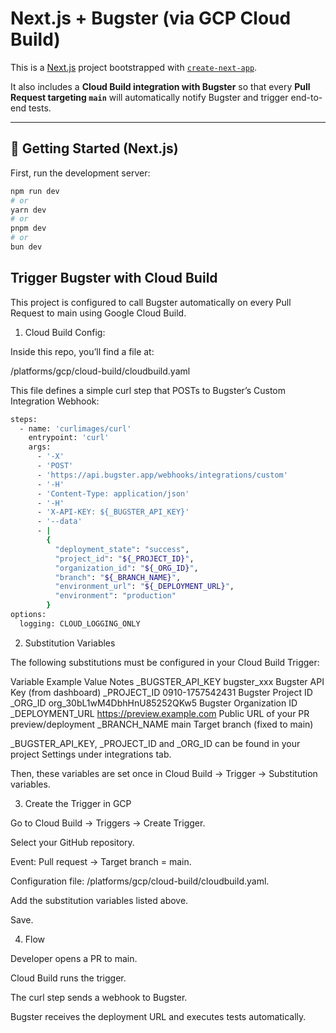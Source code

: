 # Next.js + Bugster (via GCP Cloud Build)

This is a [Next.js](https://nextjs.org) project bootstrapped with [`create-next-app`](https://nextjs.org/docs/app/api-reference/cli/create-next-app).

It also includes a **Cloud Build integration with Bugster** so that every **Pull Request targeting `main`** will automatically notify Bugster and trigger end-to-end tests.

---

## 🚀 Getting Started (Next.js)

First, run the development server:

```bash
npm run dev
# or
yarn dev
# or
pnpm dev
# or
bun dev
```

## Trigger Bugster with Cloud Build

This project is configured to call Bugster automatically on every Pull Request to main using Google Cloud Build.

1. Cloud Build Config:

Inside this repo, you’ll find a file at:

/platforms/gcp/cloud-build/cloudbuild.yaml


This file defines a simple curl step that POSTs to Bugster’s Custom Integration Webhook:
```bash
steps:
  - name: 'curlimages/curl'
    entrypoint: 'curl'
    args:
      - '-X'
      - 'POST'
      - 'https://api.bugster.app/webhooks/integrations/custom'
      - '-H'
      - 'Content-Type: application/json'
      - '-H'
      - 'X-API-KEY: ${_BUGSTER_API_KEY}'
      - '--data'
      - |
        {
          "deployment_state": "success",
          "project_id": "${_PROJECT_ID}",
          "organization_id": "${_ORG_ID}",
          "branch": "${_BRANCH_NAME}",
          "environment_url": "${_DEPLOYMENT_URL}",
          "environment": "production"
        }
options:
  logging: CLOUD_LOGGING_ONLY
```

2. Substitution Variables

The following substitutions must be configured in your Cloud Build Trigger:

Variable	Example Value	Notes
_BUGSTER_API_KEY	bugster_xxx	Bugster API Key (from dashboard)
_PROJECT_ID	0910-1757542431	Bugster Project ID
_ORG_ID	org_30bL1wM4DbhHnU85252QKw5	Bugster Organization ID
_DEPLOYMENT_URL	https://preview.example.com	Public URL of your PR preview/deployment
_BRANCH_NAME	main	Target branch (fixed to main)

_BUGSTER_API_KEY, _PROJECT_ID and _ORG_ID can be found in your project Settings under integrations tab.
 
Then, these variables are set once in Cloud Build → Trigger → Substitution variables.

3. Create the Trigger in GCP

Go to Cloud Build → Triggers → Create Trigger.

Select your GitHub repository.

Event: Pull request → Target branch = main.

Configuration file: /platforms/gcp/cloud-build/cloudbuild.yaml.

Add the substitution variables listed above.

Save.

4. Flow

Developer opens a PR to main.

Cloud Build runs the trigger.

The curl step sends a webhook to Bugster.

Bugster receives the deployment URL and executes tests automatically.
